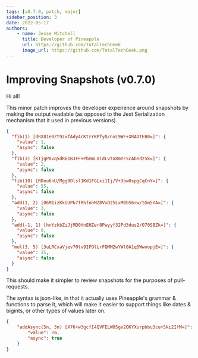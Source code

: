 ```yaml
---
tags: [v0.7.0, patch, major]
sidebar_position: 3
date: 2022-05-17
authors: 
    - name: Jesse Mitchell
      title: Developer of Pineapple
      url: https://github.com/TotalTechGeek
      image_url: https://github.com/TotalTechGeek.png
---
```


# Improving Snapshots (v0.7.0)

Hi all!

This minor patch improves the developer experience around snapshots by making the output readable (as opposed to the Jest Serialization mechanism that it used in previous versions).

```json
{
  "fib(1) [dRX81e0Zt9zxfAdy4cKtrrKMfyO/nvL9WF+XRAOtEB0=]": {
    "value": 1,
    "async": false
  },
  "fib(3) [KTjgP0vq5dR61BJFF+PbmmL0idLvto8mYF5cAbndz5k=]": {
    "value": 2,
    "async": false
  },
  "fib(10) [RDou6nU/Mgg9Olsl1Kd1FGLxi1Ij/V+3bw0spgCqCnY=]": {
    "value": 55,
    "async": false
  },
  "add(1, 2) [O6M1izKkUUPb7fRhfnhMZ8VxO25LxM0bS6rw/tGm5YA=]": {
    "value": 3,
    "async": false
  },
  "add(-1, 1) [hnYzkbZiJjMD0YnEHZer8Pwyyf32Pd3dus2/O70SBZk=]": {
    "value": 0,
    "async": false
  },
  "mul(3, 5) [3uLRCxaVjev70tv9IFOlLrFQMM2wYWl0A1q5WwoopjE=]": {
    "value": 15,
    "async": false
  }
}
```

This should make it simpler to review snapshots for the purposes of pull-requests.

The syntax is json-like, in that it actually uses Pineapple's grammar & functions to parse it, which will make it easier to support things like dates & bigints, or other types of values later on.

```json
{
    "addAsync(5n, 3n) [X76+w3gcfI4QVFELW0Sgv2OKYXurpbbu3cu+5ki2IfM=]": {
        "value": 8n,
        "async": true
    }
}
```
